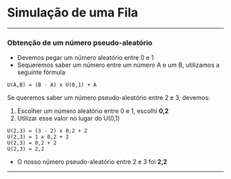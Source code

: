 # Simulação de uma Fila

---

### Obtenção de um número pseudo-aleatório

* Devemos pegar um número aleatório entre 0 e 1
* Sequeremos saber um número entre um número A e um B, utilizamos a seguinte fórmula

```
U(A,B) = (B - A) x U(0,1) + A
```

Se queremos saber um número pseudo-aleatório entre 2 e 3, devemos:

1. Escolher um número aleatório entre 0 e 1, escolhi **0,2**
2. Utilizar esse valor no lugar do U(0,1)

```
U(2,3) = (3 - 2) x 0,2 + 2
U(2,3) = 1 x 0,2 + 2
U(2,3) = 0,2 + 2
U(2,3) = 2,2
```

* O nosso número pseudo-aleatório entre 2 e 3 foi **2,2**

---


